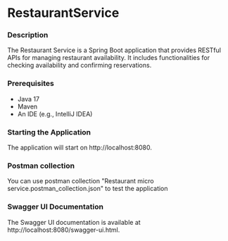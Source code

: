 # RestaurantService

### Description
The Restaurant Service is a Spring Boot application that provides RESTful APIs for managing restaurant availability. It includes functionalities for checking availability and confirming reservations.

### Prerequisites
- Java 17
- Maven
- An IDE (e.g., IntelliJ IDEA)

### Starting the Application
The application will start on http://localhost:8080.

### Postman collection
You can use postman collection "Restaurant micro service.postman_collection.json" to test the application


### Swagger UI Documentation
The Swagger UI documentation is available at http://localhost:8080/swagger-ui.html.
